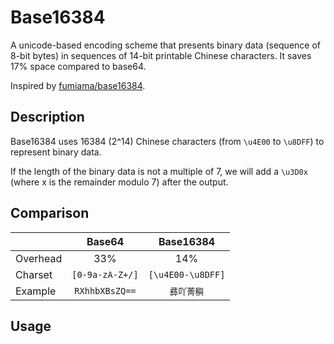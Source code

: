 # Base16384

A unicode-based encoding scheme that presents binary data (sequence of 8-bit bytes) in sequences of 14-bit printable Chinese characters. It saves 17% space compared to base64.

Inspired by [fumiama/base16384](https://github.com/fumiama/base16384).

## Description

Base16384 uses 16384 (2^14) Chinese characters (from `\u4E00` to `\u8DFF`) to represent binary data.

If the length of the binary data is not a multiple of 7, we will add a `\u3D0x` (where x is the remainder modulo 7) after the output.

## Comparison

|           | Base64          | Base16384         |
| --------- |:---------------:|:-----------------:|
| Overhead  | 33%             | 14%               |
| Charset   | `[0-9a-zA-Z+/]` | `[\u4E00-\u8DFF]` |
| Example   | `RXhhbXBsZQ==`  | `彞吖菁穥`         |

## Usage
